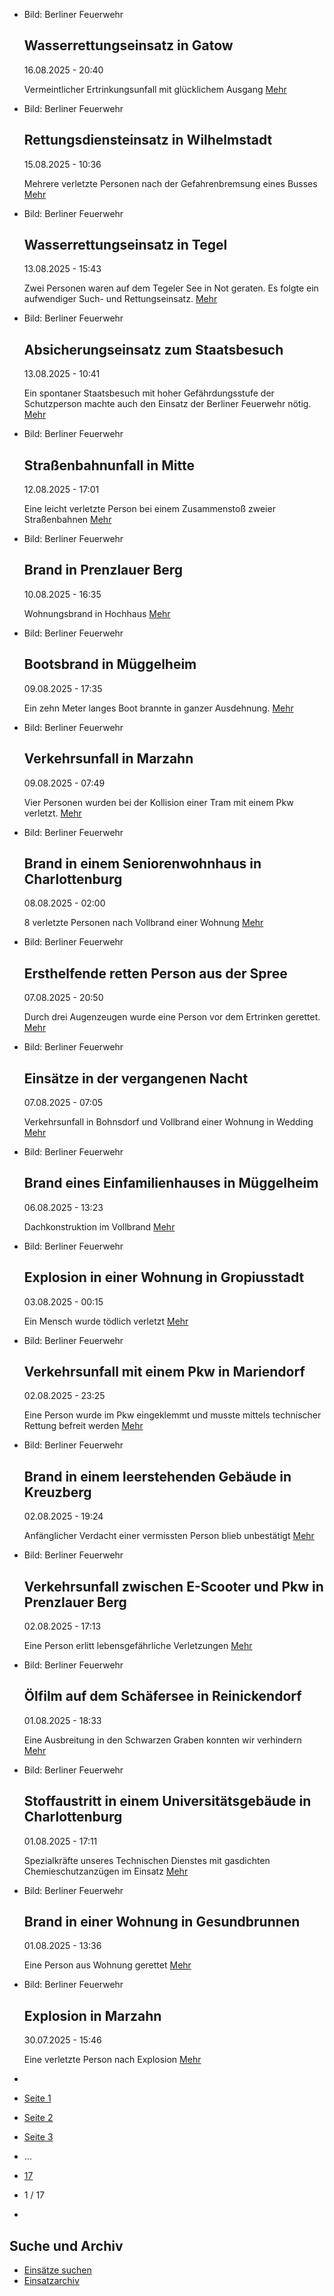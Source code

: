 * Bild: Berliner Feuerwehr

  Wasserrettungseinsatz in Gatow
  ----------

   16.08.2025 - 20:40

   Vermeintlicher Ertrinkungsunfall mit glücklichem Ausgang
  [Mehr](https://www.berliner-feuerwehr.de/aktuelles/einsaetze/wasserrettungseinsatz-in-gatow-5021/)

* Bild: Berliner Feuerwehr

  Rettungsdiensteinsatz in Wilhelmstadt
  ----------

   15.08.2025 - 10:36

   Mehrere verletzte Personen nach der Gefahrenbremsung eines Busses
  [Mehr](https://www.berliner-feuerwehr.de/aktuelles/einsaetze/rettungsdiensteinsatz-in-wilhelmstadt-5020/)

* Bild: Berliner Feuerwehr

  Wasserrettungseinsatz in Tegel
  ----------

   13.08.2025 - 15:43

   Zwei Personen waren auf dem Tegeler See in Not geraten. Es folgte ein aufwendiger Such- und Rettungseinsatz.
  [Mehr](https://www.berliner-feuerwehr.de/aktuelles/einsaetze/wasserrettungseinsatz-in-tegel-5018/)

* Bild: Berliner Feuerwehr

  Absicherungseinsatz zum Staatsbesuch
  ----------

   13.08.2025 - 10:41

   Ein spontaner Staatsbesuch mit hoher Gefährdungsstufe der Schutzperson machte auch den Einsatz der Berliner Feuerwehr nötig.
  [Mehr](https://www.berliner-feuerwehr.de/aktuelles/einsaetze/absicherungseinsatz-zum-staatsbesuch-5019/)

* Bild: Berliner Feuerwehr

  Straßenbahnunfall in Mitte
  ----------

   12.08.2025 - 17:01

   Eine leicht verletzte Person bei einem Zusammenstoß zweier Straßenbahnen
  [Mehr](https://www.berliner-feuerwehr.de/aktuelles/einsaetze/strassenbahnunfall-in-mitte-5017/)

* Bild: Berliner Feuerwehr

  Brand in Prenzlauer Berg
  ----------

   10.08.2025 - 16:35

   Wohnungsbrand in Hochhaus
  [Mehr](https://www.berliner-feuerwehr.de/aktuelles/einsaetze/brand-in-prenzlauer-berg-10-5016/)

* Bild: Berliner Feuerwehr

  Bootsbrand in Müggelheim
  ----------

   09.08.2025 - 17:35

   Ein zehn Meter langes Boot brannte in ganzer Ausdehnung.
  [Mehr](https://www.berliner-feuerwehr.de/aktuelles/einsaetze/bootsbrand-in-mueggelheim-5015/)

* Bild: Berliner Feuerwehr

  Verkehrsunfall in Marzahn
  ----------

   09.08.2025 - 07:49

   Vier Personen wurden bei der Kollision einer Tram mit einem Pkw verletzt.
  [Mehr](https://www.berliner-feuerwehr.de/aktuelles/einsaetze/verkehrsunfall-in-marzahn-4-5014/)

* Bild: Berliner Feuerwehr

  Brand in einem Seniorenwohnhaus in Charlottenburg
  ----------

   08.08.2025 - 02:00

   8 verletzte Personen nach Vollbrand einer Wohnung
  [Mehr](https://www.berliner-feuerwehr.de/aktuelles/einsaetze/brand-in-einem-seniorenwohnhaus-in-charlottenburg-5012/)

* Bild: Berliner Feuerwehr

  Ersthelfende retten Person aus der Spree
  ----------

   07.08.2025 - 20:50

   Durch drei Augenzeugen wurde eine Person vor dem Ertrinken gerettet.
  [Mehr](https://www.berliner-feuerwehr.de/aktuelles/einsaetze/ersthelfende-retten-person-aus-der-spree-5011/)

* Bild: Berliner Feuerwehr

  Einsätze in der vergangenen Nacht
  ----------

   07.08.2025 - 07:05

   Verkehrsunfall in Bohnsdorf und Vollbrand einer Wohnung in Wedding
  [Mehr](https://www.berliner-feuerwehr.de/aktuelles/einsaetze/einsaetze-in-der-vergangenen-nacht-5010/)

* Bild: Berliner Feuerwehr

  Brand eines Einfamilienhauses in Müggelheim
  ----------

   06.08.2025 - 13:23

   Dachkonstruktion im Vollbrand
  [Mehr](https://www.berliner-feuerwehr.de/aktuelles/einsaetze/brand-eines-einfamilienhauses-in-mueggelheim-5009/)

* Bild: Berliner Feuerwehr

  Explosion in einer Wohnung in Gropiusstadt
  ----------

   03.08.2025 - 00:15

   Ein Mensch wurde tödlich verletzt
  [Mehr](https://www.berliner-feuerwehr.de/aktuelles/einsaetze/explosion-in-einer-wohnung-in-gropiusstand-5007/)

* Bild: Berliner Feuerwehr

  Verkehrsunfall mit einem Pkw in Mariendorf
  ----------

   02.08.2025 - 23:25

   Eine Person wurde im Pkw eingeklemmt und musste mittels technischer Rettung befreit werden
  [Mehr](https://www.berliner-feuerwehr.de/aktuelles/einsaetze/verkehrsunfall-mit-einem-pkw-in-mariendorf-5006/)

* Bild: Berliner Feuerwehr

  Brand in einem leerstehenden Gebäude in Kreuzberg
  ----------

   02.08.2025 - 19:24

   Anfänglicher Verdacht einer vermissten Person blieb unbestätigt
  [Mehr](https://www.berliner-feuerwehr.de/aktuelles/einsaetze/brand-in-einem-leerstehenden-gebaeude-5005/)

* Bild: Berliner Feuerwehr

  Verkehrsunfall zwischen E-Scooter und Pkw in Prenzlauer Berg
  ----------

   02.08.2025 - 17:13

   Eine Person erlitt lebensgefährliche Verletzungen
  [Mehr](https://www.berliner-feuerwehr.de/aktuelles/einsaetze/verkehrsunfall-zwischen-e-scooter-und-pkw-in-prenzlauer-berg-5004/)

* Bild: Berliner Feuerwehr

  Ölfilm auf dem Schäfersee in Reinickendorf
  ----------

   01.08.2025 - 18:33

   Eine Ausbreitung in den Schwarzen Graben konnten wir verhindern
  [Mehr](https://www.berliner-feuerwehr.de/aktuelles/einsaetze/default-e106d536fdcad63daec78c81f46f5afd-5-5003/)

* Bild: Berliner Feuerwehr

  Stoffaustritt in einem Universitätsgebäude in Charlottenburg
  ----------

   01.08.2025 - 17:11

   Spezialkräfte unseres Technischen Dienstes mit gasdichten Chemieschutzanzügen im Einsatz
  [Mehr](https://www.berliner-feuerwehr.de/aktuelles/einsaetze/stoffaustritt-in-einem-universitaetsgebaeude-in-charlottenburg-5002/)

* Bild: Berliner Feuerwehr

  Brand in einer Wohnung in Gesundbrunnen
  ----------

   01.08.2025 - 13:36

   Eine Person aus Wohnung gerettet
  [Mehr](https://www.berliner-feuerwehr.de/aktuelles/einsaetze/brand-in-einer-wohnung-in-gesundbrunnen-5001/)

* Bild: Berliner Feuerwehr

  Explosion in Marzahn
  ----------

   30.07.2025 - 15:46

   Eine verletzte Person nach Explosion
  [Mehr](https://www.berliner-feuerwehr.de/aktuelles/einsaetze/explosion-in-marzahn-4999/)

* []()
* [Seite 1](https://www.berliner-feuerwehr.de/aktuelles/einsaetze/1/)
* [Seite 2](https://www.berliner-feuerwehr.de/aktuelles/einsaetze/2/)
* [Seite 3](https://www.berliner-feuerwehr.de/aktuelles/einsaetze/3/)
* …
* [17](https://www.berliner-feuerwehr.de/aktuelles/einsaetze/17/)
* 1 / 17
* [](https://www.berliner-feuerwehr.de/aktuelles/einsaetze/2/)

Suche und Archiv
----------

* [Einsätze suchen](https://www.berliner-feuerwehr.de/aktuelles/einsaetze/einsatzsuche/)
* [Einsatzarchiv](https://www.berliner-feuerwehr.de/aktuelles/einsaetze/einsatzarchiv/)
